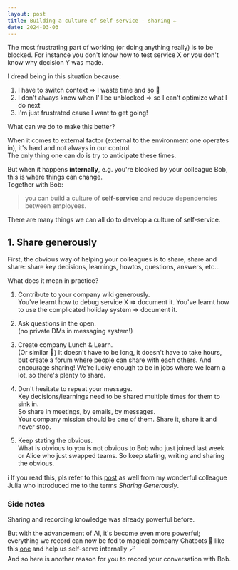 ```yaml
---
layout: post
title: Building a culture of self-service - sharing ✏️
date: 2024-03-03
---
```


The most frustrating part of working (or doing anything really) is to be blocked. For instance you don't know how to test service X or you don't know why decision Y was made.

I dread being in this situation because:

1. I have to switch context => I waste time and so 💸
2. I don't always know when I'll be unblocked => so I can't optimize what I do next
3. I'm just frustrated cause I want to get going!

What can we do to make this better?

When it comes to external factor (external to the environment one operates in), it's hard and not always in our control.  
The only thing one can do is try to anticipate these times.

But when it happens **internally**, e.g. you're blocked by your colleague Bob, this is where things can change.  
Together with Bob:

> you can build a culture of **self-service** and reduce dependencies between employees.

There are many things we can all do to develop a culture of self-service.

## 1. Share generously

First, the obvious way of helping your colleagues is to share, share and share: share key decisions, learnings, howtos, questions, answers, etc...

What does it mean in practice?

1. Contribute to your company wiki generously.  
   You've learnt how to debug service X => document it.
   You've learnt how to use the complicated holiday system => document it.

2. Ask questions in the open.  
   (no private DMs in messaging system!)

3. Create company Lunch & Learn.  
   (Or similar 🙂)
   It doesn't have to be long, it doesn't have to take hours, but create a forum where people can share with each others.
   And encourage sharing! We're lucky enough to be in jobs where we learn a lot, so there's plenty to share.

4. Don't hesitate to repeat your message.  
   Key decisions/learnings need to be shared multiple times for them to sink in.  
   So share in meetings, by emails, by messages.  
   Your company mission should be one of them. Share it, share it and never stop.

5. Keep stating the obvious.  
   What is obvious to you is not obvious to Bob who just joined last week or Alice who just swapped teams.
   So keep stating, writing and sharing the obvious.

ℹ️ If you read this, pls refer to this [post](https://bootcamp.uxdesign.cc/when-sharing-is-more-than-caring-98bf626244f3) as well from my wonderful colleague Julia who introduced me to the terms _Sharing Generously_.

### Side notes

Sharing and recording knowledge was already powerful before.

But with the advancement of AI, it's become even more powerful; everything we record can now be fed to magical company Chatbots 🤖 like this [one](https://dust.tt/) and help us self-serve internally 🪄  
And so here is another reason for you to record your conversation with Bob.
